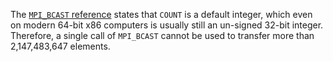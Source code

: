 The [`MPI_BCAST` reference](https://www.mpi-forum.org/docs/mpi-2.2/mpi22-report/node93.htm#Node93) states that `COUNT` is a default integer, which even on modern 64-bit x86 computers is usually still an un-signed 32-bit integer. Therefore, a single call of `MPI_BCAST` cannot be used to transfer more than 2,147,483,647 elements.
